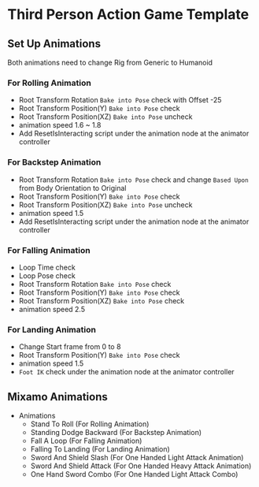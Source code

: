 # Third Person Action Game Template

## Set Up Animations
Both animations need to change Rig from Generic to Humanoid

### For Rolling Animation
* Root Transform Rotation `Bake into Pose` check with Offset -25
* Root Transform Position(Y) `Bake into Pose` check
* Root Transform Position(XZ) `Bake into Pose` uncheck
* animation speed 1.6 ~ 1.8
* Add ResetIsInteracting script under the animation node at the animator controller

### For Backstep Animation
* Root Transform Rotation `Bake into Pose` check and change `Based Upon` from Body Orientation to Original
* Root Transform Position(Y) `Bake into Pose` check
* Root Transform Position(XZ) `Bake into Pose` uncheck
* animation speed 1.5
* Add ResetIsInteracting script under the animation node at the animator controller

### For Falling Animation
* Loop Time check
* Loop Pose check
* Root Transform Rotation `Bake into Pose` check
* Root Transform Position(Y) `Bake into Pose` check
* Root Transform Position(XZ) `Bake into Pose` check
* animation speed 2.5

### For Landing Animation
* Change Start frame from 0 to 8
* Root Transform Position(Y) `Bake into Pose` check
* animation speed 1.5
* `Foot IK` check under the animation node at the animator controller

## Mixamo Animations
* Animations
  * Stand To Roll (For Rolling Animation)
  * Standing Dodge Backward (For Backstep Animation)
  * Fall A Loop (For Falling Animation)
  * Falling To Landing (For Landing Animation)
  * Sword And Shield Slash (For One Handed Light Attack Animation)  
  * Sword And Shield Attack (For One Handed Heavy Attack Animation)
  * One Hand Sword Combo (For One Handed Light Attack Combo)